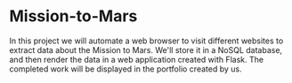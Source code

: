 # Mission-to-Mars
In this project we will automate a web browser to visit different websites to extract data about the Mission to Mars. We'll store it in a NoSQL database, and then render the data in a web application created with Flask. The completed work will be displayed in the portfolio created by us.
